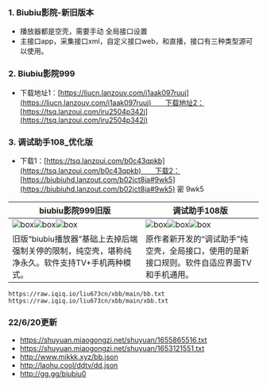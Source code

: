 
### 1. Biubiu影院-新旧版本

- 播放器都是空壳，需要手动 全局接口设置  
- 主接口app，采集接口xml，自定义接口web，和直播，接口有三种类型源可以使用。  

### 2. Biubiu影院999
- 下载地址1：[https://liucn.lanzouv.com/i1aak097ruuj](https://liucn.lanzouv.com/i1aak097ruuj)　　下载地址2：[https://tsq.lanzoui.com/iru2504p342j](https://tsq.lanzoui.com/iru2504p342j)  

### 3. 调试助手108_优化版
- 下载1：[https://tsq.lanzoui.com/b0c43qpkb](https://tsq.lanzoui.com/b0c43qpkb)　　下载2：[https://biubiuhd.lanzout.com/b02jct8ja#9wk5](https://biubiuhd.lanzout.com/b02jct8ja#9wk5) 密 9wk5  

biubiu影院999旧版 | 调试助手108版
---------|---------
![box](https://raw.iqiq.io/liu673cn/xbb/main/zy/img/bb01.jpg)![box](https://raw.iqiq.io/liu673cn/xbb/main/zy/img/bb02.jpg)![box](https://raw.iqiq.io/liu673cn/xbb/main/zy/img/bb03.jpg)|![box](https://raw.iqiq.io/liu673cn/xbb/main/zy/img/xb01.jpg)![box](https://raw.iqiq.io/liu673cn/xbb/main/zy/img/xb02.jpg)![box](https://raw.iqiq.io/liu673cn/xbb/main/zy/img/xb03.jpg)
旧版“biubiu播放器”基础上去掉后端强制关停的限制，纯空壳，堪称纯净永久。软件支持TV+手机两种模式。  | 原作者新开发的“调试助手”纯空壳，全局接口，使用的是新接口规则。软件自适应界面TV和手机通用。 
  
`https://raw.iqiq.io/liu673cn/xbb/main/bb.txt`  
`https://raw.iqiq.io/liu673cn/xbb/main/xbb.txt`  
### 22/6/20更新  
- https://shuyuan.miaogongzi.net/shuyuan/1655865516.txt  
- https://shuyuan.miaogongzi.net/shuyuan/1653121551.txt  
- http://www.mikkk.xyz/bb.json  
- http://laohu.cool/ddtv/dd.json  
- http://gg.gg/biubiu0  


